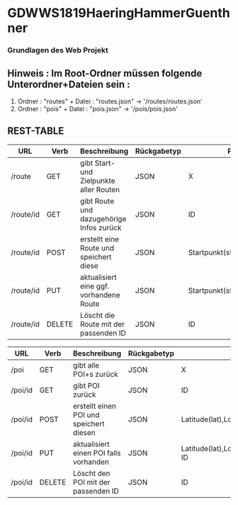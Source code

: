 # GDWWS1819HaeringHammerGuenthner
### Grundlagen des Web Projekt

## Hinweis : Im Root-Ordner müssen folgende Unterordner+Dateien sein : 
1. Ordner : "routes"  +  Datei : "routes.json" -> '/routes/routes.json'
2. Ordner : "pois" + Datei : "pois.json" -> '/pois/pois.json'


## REST-TABLE

| URL      |     Verb     |Beschreibung                               | Rückgabetyp |Parameter|
|----------|--------------|-------------------------------------------|-------------|---------|
|/route    | GET          | gibt Start- und Zielpunkte aller Routen   | JSON        |  X  |
|/route/id | GET          | gibt Route und dazugehörige Infos zurück  | JSON        |  ID  |   
| /route/id|  POST        | erstellt eine Route und speichert diese   | JSON        |Startpunkt(start),Zielpunkt(ziel),ID |  
| /route/id|    PUT       | aktualisiert eine ggf. vorhandene Route   | JSON        |Startpunkt(start),Zielpunkt(ziel) |
| /route/id|    DELETE    | Löscht die Route mit  der passenden ID    | JSON        |ID |


| URL      |     Verb     |Beschreibung                               | Rückgabetyp |Parameter|
|----------|--------------|-------------------------------------------|-------------|---------|
|/poi | GET            | gibt alle POI+s zurück  | JSON        |  X  |   
|/poi/id | GET          | gibt POI zurück  | JSON        |  ID  |   
| /poi/id|  POST        | erstellt einen POI und speichert diesen   | JSON        |Latitude(lat),Longitude(lon),Kategorie(kat),ID |  
| /poi/id|    PUT       | aktualisiert einen POI falls vorhanden| JSON        | Latitude(lat),Longitude(lon),Kategorie(kat), ID |
| /poi/id|    DELETE    | Löscht den POI mit  der passenden ID    | JSON        |ID |






